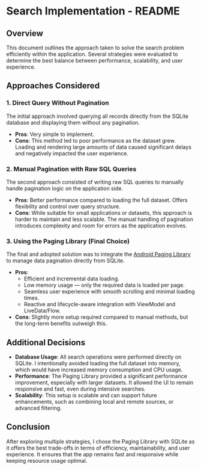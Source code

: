 # Search Implementation - README

## Overview

This document outlines the approach taken to solve the search problem efficiently within the application. Several strategies were evaluated to determine the best balance between performance, scalability, and user experience.

## Approaches Considered

### 1. Direct Query Without Pagination

The initial approach involved querying all records directly from the SQLite database and displaying them without any pagination.

- **Pros**: Very simple to implement.
- **Cons**: This method led to poor performance as the dataset grew. Loading and rendering large amounts of data caused significant delays and negatively impacted the user experience.

### 2. Manual Pagination with Raw SQL Queries

The second approach consisted of writing raw SQL queries to manually handle pagination logic on the application side.

- **Pros**: Better performance compared to loading the full dataset. Offers flexibility and control over query structure.
- **Cons**: While suitable for small applications or datasets, this approach is harder to maintain and less scalable. The manual handling of pagination introduces complexity and room for errors as the application evolves.

### 3. Using the Paging Library (Final Choice)

The final and adopted solution was to integrate the [Android Paging Library](https://developer.android.com/topic/libraries/architecture/paging) to manage data pagination directly from SQLite.

- **Pros**:
    - Efficient and incremental data loading.
    - Low memory usage — only the required data is loaded per page.
    - Seamless user experience with smooth scrolling and minimal loading times.
    - Reactive and lifecycle-aware integration with ViewModel and LiveData/Flow.
- **Cons**: Slightly more setup required compared to manual methods, but the long-term benefits outweigh this.

## Additional Decisions

- **Database Usage**: All search operations were performed directly on SQLite. I intentionally avoided loading the full dataset into memory, which would have increased memory consumption and CPU usage.
- **Performance**: The Paging Library provided a significant performance improvement, especially with larger datasets. It allowed the UI to remain responsive and fast, even during intensive searches.
- **Scalability**: This setup is scalable and can support future enhancements, such as combining local and remote sources, or advanced filtering.

## Conclusion

After exploring multiple strategies, I chose the Paging Library with SQLite as it offers the best trade-offs in terms of efficiency, maintainability, and user experience. It ensures that the app remains fast and responsive while keeping resource usage optimal.

